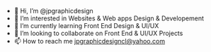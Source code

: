 - 👋 Hi, I’m @jpgraphicdesign
- 👀 I’m interested in Websites & Web apps Design & Developement
- 🌱 I’m currently learning Front End Design & UI/UX
- 💞️ I’m looking to collaborate on Front End & UI/UX Projects
- 📫 How to reach me jpgraphicdesigncl@yahoo.com

<!---
jpgraphicdesign/jpgraphicdesign is a ✨ special ✨ repository because its `README.md` (this file) appears on your GitHub profile.
You can click the Preview link to take a look at your changes.
--->
